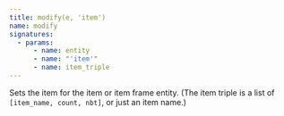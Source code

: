 ```yaml
---
title: modify(e, 'item')
name: modify
signatures:
  - params:
      - name: entity
      - name: "'item'"
      - name: item_triple
---
```


Sets the item for the item or item frame entity. (The item triple is a list of
`[item_name, count, nbt]`, or just an item name.)
